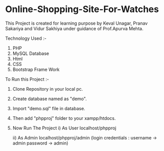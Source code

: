 # Online-Shopping-Site-For-Watches

This Project is created for learning purpose by Keval Unagar, Pranav Sakariya and Vidur Sakhiya under guidance of 
Prof.Apurva Mehta.

Technology Used :-

1) PHP
2) MySQL Database
3) Html
4) CSS
5) Bootstrap Frame Work

To Run this Project :-

1) Clone Repository in your local pc.
2) Create database named as "demo".
3) Import "demo.sql" file in database.
4) Then add "phpproj" folder to your xampp/htdocs.
5) Now Run The Project 
   i) As User
      localhost/phpproj
   
   ii) As Admin
      localhost/phpproj/admin
      (login credentials : username -> admin
                           password -> admin)
   
